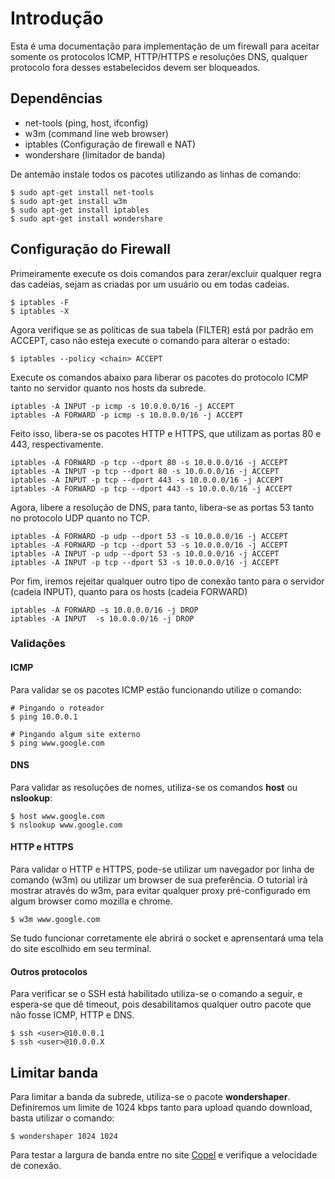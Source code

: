 # Introdução

Esta é uma documentação para implementação de um firewall para aceitar somente os protocolos ICMP, HTTP/HTTPS e resoluções DNS, qualquer protocolo fora desses estabelecidos devem ser bloqueados.

## Dependências

- net-tools (ping, host, ifconfig)
- w3m (command line web browser)
- iptables (Configuração de firewall e NAT)
- wondershare (limitador de banda)

De antemão instale todos os pacotes utilizando as linhas de comando:

```shell
$ sudo apt-get install net-tools
$ sudo apt-get install w3m
$ sudo apt-get install iptables
$ sudo apt-get install wondershare
```

## Configuração do Firewall

Primeiramente execute os dois comandos para zerar/excluir qualquer regra das cadeias, sejam as criadas por um usuário ou em todas cadeias.
```shell
$ iptables -F
$ iptables -X
```

Agora verifique se as políticas de sua tabela (FILTER) está por padrão em ACCEPT, caso não esteja execute o comando para alterar o estado:

```shell 
$ iptables --policy <chain> ACCEPT
```

Execute os comandos abaixo para liberar os pacotes do protocolo ICMP tanto no servidor quanto nos hosts da subrede.
```shell
iptables -A INPUT -p icmp -s 10.0.0.0/16 -j ACCEPT 
iptables -A FORWARD -p icmp -s 10.0.0.0/16 -j ACCEPT
```

Feito isso, libera-se os pacotes HTTP e HTTPS, que utilizam as portas 80 e 443, respectivamente.
```shell
iptables -A FORWARD -p tcp --dport 80 -s 10.0.0.0/16 -j ACCEPT
iptables -A INPUT -p tcp --dport 80 -s 10.0.0.0/16 -j ACCEPT
iptables -A INPUT -p tcp --dport 443 -s 10.0.0.0/16 -j ACCEPT
iptables -A FORWARD -p tcp --dport 443 -s 10.0.0.0/16 -j ACCEPT
```

Agora, libere a resolução de DNS, para tanto, libera-se as portas 53 tanto no protocolo UDP quanto no TCP.
```shell
iptables -A FORWARD -p udp --dport 53 -s 10.0.0.0/16 -j ACCEPT
iptables -A FORWARD -p tcp --dport 53 -s 10.0.0.0/16 -j ACCEPT
iptables -A INPUT -p udp --dport 53 -s 10.0.0.0/16 -j ACCEPT
iptables -A INPUT -p tcp --dport 53 -s 10.0.0.0/16 -j ACCEPT
```

Por fim, iremos rejeitar qualquer outro tipo de conexão tanto para o servidor (cadeia INPUT), quanto para os hosts (cadeia FORWARD)
```shell
iptables -A FORWARD -s 10.0.0.0/16 -j DROP
iptables -A INPUT  -s 10.0.0.0/16 -j DROP
```

### Validações 

#### ICMP

Para validar se os pacotes ICMP estão funcionando utilize o comando: 
```
# Pingando o roteador
$ ping 10.0.0.1

# Pingando algum site externo
$ ping www.google.com 
```

#### DNS

Para validar as resoluções de nomes, utiliza-se os comandos  **host** ou **nslookup**:
```shell
$ host www.google.com
$ nslookup www.google.com
```

#### HTTP e HTTPS

Para validar o HTTP e HTTPS, pode-se utilizar um navegador por linha de comando (w3m) ou utilizar um browser de sua preferência. O tutorial irá mostrar através do w3m, para evitar qualquer proxy pré-configurado em algum browser como mozilla e chrome.

```shell
$ w3m www.google.com
```

Se tudo funcionar corretamente ele abrirá o socket e aprensentará uma tela do site escolhido em seu terminal.

#### Outros protocolos

Para verificar se o SSH está habilitado utiliza-se o comando a seguir, e espera-se que dê timeout, pois desabilitamos qualquer outro pacote que não fosse ICMP, HTTP e DNS.

```shell
$ ssh <user>@10.0.0.1
$ ssh <user>@10.0.0.X
```

## Limitar banda

Para limitar a banda da subrede, utiliza-se o pacote **wondershaper**. Definiremos um limite de 1024 kbps tanto para upload quando download, basta utilizar o comando:

```shell
$ wondershaper 1024 1024
```

Para testar a largura de banda entre no site [Copel](http://www.copeltelecom.com/site/speedtest/) e verifique a velocidade de conexão.
